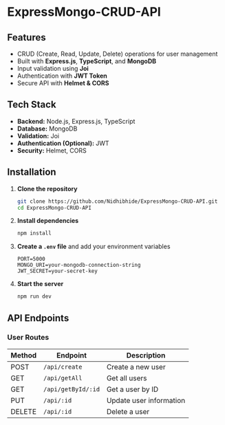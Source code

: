 # ExpressMongo-CRUD-API

##  Features  
- CRUD (Create, Read, Update, Delete) operations for user management  
- Built with **Express.js**, **TypeScript**, and **MongoDB**  
- Input validation using **Joi**  
- Authentication with **JWT Token**  
- Secure API with **Helmet & CORS**  
 

## Tech Stack  
- **Backend:** Node.js, Express.js, TypeScript  
- **Database:** MongoDB
- **Validation:** Joi 
- **Authentication (Optional):** JWT  
- **Security:** Helmet, CORS  

## Installation  

1. **Clone the repository**  
   ```bash
   git clone https://github.com/Nidhibhide/ExpressMongo-CRUD-API.git
   cd ExpressMongo-CRUD-API
   ```

2. **Install dependencies**  
   ```bash
   npm install
   ```

3. **Create a `.env` file** and add your environment variables  
   ```env
   PORT=5000
   MONGO_URI=your-mongodb-connection-string
   JWT_SECRET=your-secret-key
   ```

4. **Start the server**  
   ```bash
   npm run dev
   ```
   

##  API Endpoints  

### **User Routes**  

| Method | Endpoint       | Description               |
|--------|--------------|---------------------------|
| POST   | `/api/create`  | Create a new user        |
| GET    | `/api/getAll`  | Get all users            |
| GET    | `/api/getById/:id` | Get a user by ID        |
| PUT    | `/api/:id` | Update user information |
| DELETE | `/api/:id` | Delete a user          |
